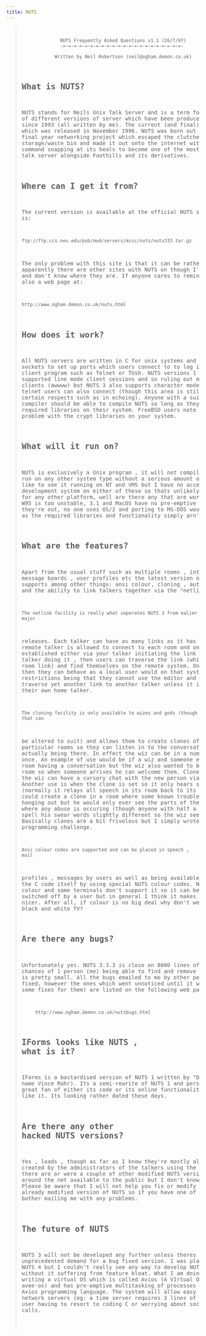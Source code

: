 ```yaml
---
title: NUTS
---
```


<blockquote><pre>

                  NUTS Frequently Asked Questions v1.1 (26/7/97)
                  -=-=-=-=-=-=-=-=-=-=-=-=-=-=-=-=-=-=-=-=-=-=-

                Written by Neil Robertson (neil@ogham.demon.co.uk)

What is NUTS?
-------------

NUTS stands for Neils Unix Talk Server and is a term for a collection of
different versions of server which have been produced over the years since
1993 (all written by me). The current (and final) version is 3.3.3 which was 
released in November 1996. NUTS was born out of a university final year 
networking project which escaped the clutches of my lecturers storage/waste 
bin and made it out onto the internet with the "rm" command snapping at its 
heals to become one of the most popular types of talk server alongside Foothills
and its derivatives.


Where can I get it from?
------------------------

The current version is available at the official NUTS site which is:

    ftp://ftp.ccs.neu.edu/pub/mud/servers/misc/nuts/nuts333.tar.gz

The only problem with this site is that it can be rather slow but
apparently there are other sites with NUTS on though I've lost my list
and don't know where they are. If anyone cares to remind me...
   There is also a web page at:

    http://www.ogham.demon.co.uk/nuts.html


How does it work?
-----------------

All NUTS servers are written in C for unix systems and they use TCP sockets
to set up ports which users connect to to log in on using a client program 
such as Telnet or TUsh. NUTS versions 1 and 2 only supported line mode client
sessions and so ruling out most Windows clients (awwww) but NUTS 3 also
supports character mode so Windows telnet users can also connect (though
this area is still a bit flakey in certain respects such as in echoing).
Anyone with a suitable unix ansi C compiler should be able to compile NUTS so
long as they have the required libraries on their system. FreeBSD users note
that there is a problem with the crypt libraries on your system.


What will it run on?
--------------------

NUTS is exclusively a Unix program , it will *not* compile or run on any
other system type without a serious amount of recoding. I'd like to see
it running on NT and VMS but I have no access to a development system on
either of these so thats unlikely to happen. As for any other platform, well
are there any that are worth the effort? W95 is too unstable, 3.1 and MacOS
have no pre-emptive multitasking so they're out, no one uses OS/2 and porting
to MS-DOS would be impossible as the required libraries and functionality 
simply arn't available.


What are the features?
----------------------

Apart from the usual stuff such as multiple rooms , internal mail , message
boards , user profiles etc the latest version of NUTS also supports among
other things: ansi colour, cloning , auto shutdown/reboot and the ability to 
link talkers together via the "netlink" facility.

    The netlink facility is really what seperates NUTS 3 from ealier major
releases. Each talker can have as many links as it has rooms as 1 remote
talker is allowed to connect to each room and once a link is established
either via your talker initiating the link or a remote talker doing it , then
users can traverse the link (which appears as a room link) and find themselves
on the remote system. Once they are there then they can behave as a local user 
would on that system the only restrictions being that they cannot use the 
editor and they cannot traverse yet another link to another talker unless it
is a link back to their own home talker.

    The cloning facility is only available to wizes and gods (though that can
be altered to suit) and allows them to create clones of themselves in 
particular rooms so they can listen in to the conversation without actually
being there. In effect the wiz can be in a number of rooms at once. An example 
of use would be if a wiz and someone else were in a room having a conversation 
but the wiz also wanted to be in the login room so when someone arrives he can
welcome them. Clones can speak so the wiz can have a cursory chat with the new 
person via his clone. Another use is when the clone is set so it only hears 
swear words (normally it relays all speech in its room back to its owner).A wiz
could create a clone in a room where some known trouble makers are hanging out 
but he would only ever see the parts of the conversation where any abuse is 
occuring (though anyone with half a brain can just spell his swear words 
slightly different so the wiz sees nothing). Basically clones are a bit 
frivolous but I simply wrote them as a programming challenge.

    Ansi colour codes are supported and can be placed in speech , mail
profiles , messages by users as well as being available to be used in the
C code itself by using special NUTS colour codes. Not everyone likes colour
and some terminals don't support it so it can be individually switched off
by a user but in general I think it makes a talker look nicer. After all, if
colour is no big deal why don't we all still watch black and white TV?


Are there any bugs?
-------------------

Unfortunately yes. NUTS 3.3.3 is close on 8000 lines of code and the chances
of 1 person (me) being able to find and remove 100% of the bugs is pretty
small. All the bugs emailed to me by other people have been fixed, however the
ones which went unnoticed until it was too late (and some fixes for them) are 
listed on the following web page: 

         http://www.ogham.demon.co.uk/nutsbugs.html


IForms looks like NUTS , what is it?
------------------------------------

IForms is a bastardised version of NUTS 1 written by "Deep" (real name Vince
Rohr). Its a semi-rewrite of NUTS 1 and personally I'm not a great fan of 
either its code or its online functionality but some people like it. Its looking
rather dated these days.


Are there any other hacked NUTS versions?
-----------------------------------------

Yes , loads , though as far as I know they're mostly all one offs created by
the administrators of the talkers using the code. I believe there are or were
a couple of other modified NUTS versions knocking around the net available to
the public but I don't know their names. Please be aware that I will not help 
you fix or modify *any* already modified version of NUTS so if you have one of 
these don't bother mailing me with any problems.


The future of NUTS
------------------

NUTS 3 will not be developed any further unless theres an unprecedented
demand for a bug fixed version. I was planning on doing a NUTS 4 but I
couldn't really see any way to develop NUTS any further without it suffering
from feature bloat. What I am doing instead is writing a virtual OS which
is called Avios (A VIrtual OS, pronounced avee-os) and has pre-emptive 
multitasking of processes written in the Avios programming language. The 
system will allow easy building of network servers (eg: a time server requires
3 lines of code) without the user having to resort to coding C or worrying
about socket creation and calls.

</pre></blockquote>
